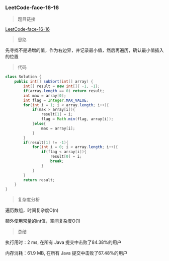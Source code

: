 ### LeetCode-face-16-16

> 题目链接

[LeetCode-face-16-16](https://leetcode-cn.com/problems/sub-sort-lcci/)

> 思路

先寻找不是递增的值，作为右边界，并记录最小值，然后再遍历，确认最小值插入的位置

> 代码

```java
class Solution {
    public int[] subSort(int[] array) {
        int[] result = new int[]{ -1, -1};
        if(array.length == 0) return result;
        int max = array[0];
        int flag = Integer.MAX_VALUE;
        for(int i = 1; i < array.length; i++){
            if(max > array[i]){
                result[1] = i;
                flag = Math.min(flag, array[i]);
            }else{
                max = array[i];
            }
        }
        if(result[1] != -1){
            for(int i = 0; i < array.length; i++){
                if(flag < array[i]){
                    result[0] = i;
                    break;
                }
            }
        }
        return result;
    }
}
```

> 复杂度分析

遍历数组，时间复杂度O(n)

额外使用常量的int值，空间复杂度O(1)

> 总结

执行用时：2 ms, 在所有 Java 提交中击败了84.38%的用户

内存消耗：61.9 MB, 在所有 Java 提交中击败了67.48%的用户
